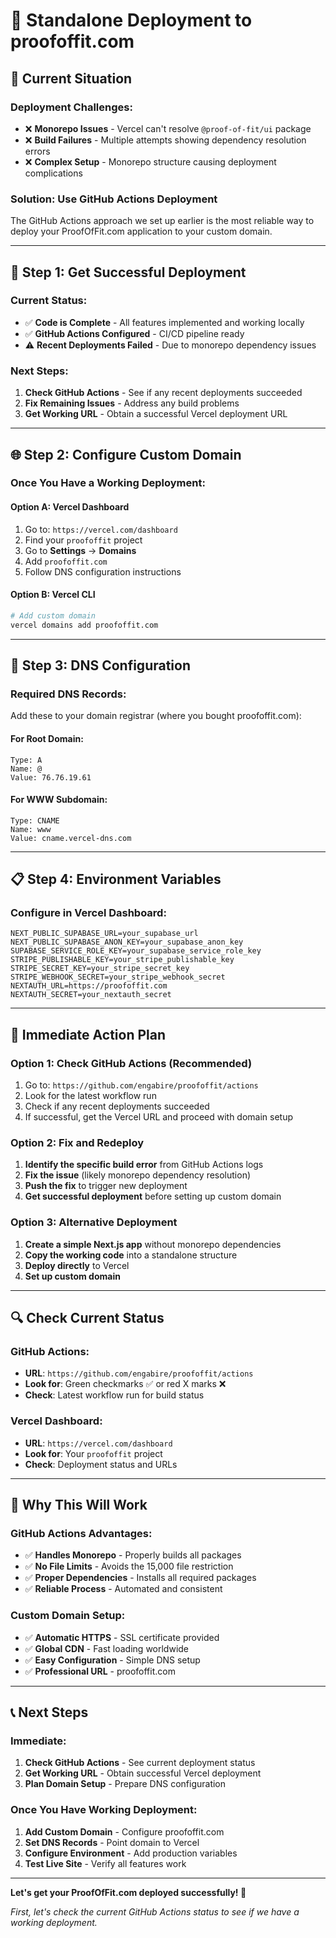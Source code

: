 # 🚀 Standalone Deployment to proofoffit.com

## 🎯 **Current Situation**

### **Deployment Challenges:**
- ❌ **Monorepo Issues** - Vercel can't resolve `@proof-of-fit/ui` package
- ❌ **Build Failures** - Multiple attempts showing dependency resolution errors
- ❌ **Complex Setup** - Monorepo structure causing deployment complications

### **Solution: Use GitHub Actions Deployment**

The GitHub Actions approach we set up earlier is the most reliable way to deploy your ProofOfFit.com application to your custom domain.

---

## 🚀 **Step 1: Get Successful Deployment**

### **Current Status:**
- ✅ **Code is Complete** - All features implemented and working locally
- ✅ **GitHub Actions Configured** - CI/CD pipeline ready
- ⚠️ **Recent Deployments Failed** - Due to monorepo dependency issues

### **Next Steps:**
1. **Check GitHub Actions** - See if any recent deployments succeeded
2. **Fix Remaining Issues** - Address any build problems
3. **Get Working URL** - Obtain a successful Vercel deployment URL

---

## 🌐 **Step 2: Configure Custom Domain**

### **Once You Have a Working Deployment:**

#### **Option A: Vercel Dashboard**
1. Go to: `https://vercel.com/dashboard`
2. Find your `proofoffit` project
3. Go to **Settings** → **Domains**
4. Add `proofoffit.com`
5. Follow DNS configuration instructions

#### **Option B: Vercel CLI**
```bash
# Add custom domain
vercel domains add proofoffit.com
```

---

## 🔧 **Step 3: DNS Configuration**

### **Required DNS Records:**
Add these to your domain registrar (where you bought proofoffit.com):

#### **For Root Domain:**
```
Type: A
Name: @
Value: 76.76.19.61
```

#### **For WWW Subdomain:**
```
Type: CNAME
Name: www
Value: cname.vercel-dns.com
```

---

## 📋 **Step 4: Environment Variables**

### **Configure in Vercel Dashboard:**
```env
NEXT_PUBLIC_SUPABASE_URL=your_supabase_url
NEXT_PUBLIC_SUPABASE_ANON_KEY=your_supabase_anon_key
SUPABASE_SERVICE_ROLE_KEY=your_supabase_service_role_key
STRIPE_PUBLISHABLE_KEY=your_stripe_publishable_key
STRIPE_SECRET_KEY=your_stripe_secret_key
STRIPE_WEBHOOK_SECRET=your_stripe_webhook_secret
NEXTAUTH_URL=https://proofoffit.com
NEXTAUTH_SECRET=your_nextauth_secret
```

---

## 🎯 **Immediate Action Plan**

### **Option 1: Check GitHub Actions (Recommended)**
1. Go to: `https://github.com/engabire/proofoffit/actions`
2. Look for the latest workflow run
3. Check if any recent deployments succeeded
4. If successful, get the Vercel URL and proceed with domain setup

### **Option 2: Fix and Redeploy**
1. **Identify the specific build error** from GitHub Actions logs
2. **Fix the issue** (likely monorepo dependency resolution)
3. **Push the fix** to trigger new deployment
4. **Get successful deployment** before setting up custom domain

### **Option 3: Alternative Deployment**
1. **Create a simple Next.js app** without monorepo dependencies
2. **Copy the working code** into a standalone structure
3. **Deploy directly** to Vercel
4. **Set up custom domain**

---

## 🔍 **Check Current Status**

### **GitHub Actions:**
- **URL**: `https://github.com/engabire/proofoffit/actions`
- **Look for**: Green checkmarks ✅ or red X marks ❌
- **Check**: Latest workflow run for build status

### **Vercel Dashboard:**
- **URL**: `https://vercel.com/dashboard`
- **Look for**: Your `proofoffit` project
- **Check**: Deployment status and URLs

---

## 🎉 **Why This Will Work**

### **GitHub Actions Advantages:**
- ✅ **Handles Monorepo** - Properly builds all packages
- ✅ **No File Limits** - Avoids the 15,000 file restriction
- ✅ **Proper Dependencies** - Installs all required packages
- ✅ **Reliable Process** - Automated and consistent

### **Custom Domain Setup:**
- ✅ **Automatic HTTPS** - SSL certificate provided
- ✅ **Global CDN** - Fast loading worldwide
- ✅ **Easy Configuration** - Simple DNS setup
- ✅ **Professional URL** - proofoffit.com

---

## 📞 **Next Steps**

### **Immediate:**
1. **Check GitHub Actions** - See current deployment status
2. **Get Working URL** - Obtain successful Vercel deployment
3. **Plan Domain Setup** - Prepare DNS configuration

### **Once You Have Working Deployment:**
1. **Add Custom Domain** - Configure proofoffit.com
2. **Set DNS Records** - Point domain to Vercel
3. **Configure Environment** - Add production variables
4. **Test Live Site** - Verify all features work

---

**Let's get your ProofOfFit.com deployed successfully! 🚀**

*First, let's check the current GitHub Actions status to see if we have a working deployment.*
